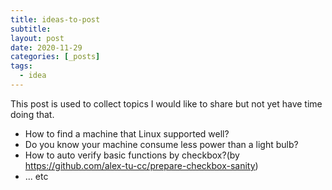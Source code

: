 ```yaml
---
title: ideas-to-post
subtitle:
layout: post
date: 2020-11-29
categories: [_posts]
tags:
  - idea
---
```


This post is used to collect topics I would like to share but not yet have time doing that.

 - How to find a machine that Linux supported well?
 - Do you know your machine consume less power than a light bulb?
 - How to auto verify basic functions by checkbox?(by https://github.com/alex-tu-cc/prepare-checkbox-sanity)
 - ... etc

